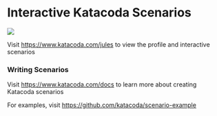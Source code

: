 # Interactive Katacoda Scenarios

[![](http://shields.katacoda.com/katacoda/jules/count.svg)](https://www.katacoda.com/jules "Get your profile on Katacoda.com")

Visit https://www.katacoda.com/jules to view the profile and interactive scenarios

### Writing Scenarios
Visit https://www.katacoda.com/docs to learn more about creating Katacoda scenarios

For examples, visit https://github.com/katacoda/scenario-example
